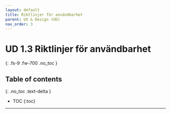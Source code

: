 ```yaml
---
layout: default
title: Riktlinjer för användbarhet
parent: UX & Design (UD)
nav_order: 3
---
```


# UD 1.3 Riktlinjer för användbarhet
{: .fs-9 .fw-700 .no_toc }

## Table of contents
{: .no_toc .text-delta }

- TOC
{:toc}

---
